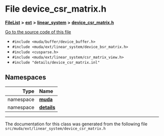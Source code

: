 

# File device\_csr\_matrix.h



[**FileList**](files.md) **>** [**ext**](dir_dee31a662aa40cb7fc08cb07824f4a9a.md) **>** [**linear\_system**](dir_6f09a74f7ee1db37d591c4a0fc2f2223.md) **>** [**device\_csr\_matrix.h**](device__csr__matrix_8h.md)

[Go to the source code of this file](device__csr__matrix_8h_source.md)



* `#include <muda/buffer/device_buffer.h>`
* `#include <muda/ext/linear_system/device_bsr_matrix.h>`
* `#include <cusparse.h>`
* `#include <muda/ext/linear_system/csr_matrix_view.h>`
* `#include "details/device_csr_matrix.inl"`













## Namespaces

| Type | Name |
| ---: | :--- |
| namespace | [**muda**](namespacemuda.md) <br> |
| namespace | [**details**](namespacemuda_1_1details.md) <br> |





















































------------------------------
The documentation for this class was generated from the following file `src/muda/ext/linear_system/device_csr_matrix.h`

